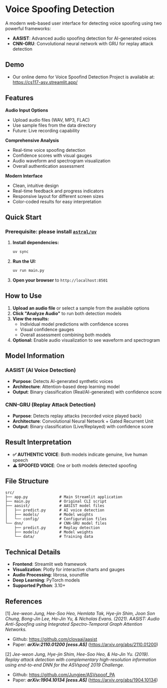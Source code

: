 # Voice Spoofing Detection

A modern web-based user interface for detecting voice spoofing using two powerful frameworks:

- **AASIST**: Advanced audio spoofing detection for AI-generated voices
- **CNN-GRU**: Convolutional neural network with GRU for replay attack detection


## Demo
- Our online demo for Voice Spoofind Detection Project is available at: https://cs117-asv.streamlit.app/


## Features

**Audio Input Options**
- Upload audio files (WAV, MP3, FLAC)
- Use sample files from the data directory
- Future: Live recording capability

**Comprehensive Analysis**
- Real-time voice spoofing detection
- Confidence scores with visual gauges
- Audio waveform and spectrogram visualization
- Overall authentication assessment

**Modern Interface**
- Clean, intuitive design
- Real-time feedback and progress indicators
- Responsive layout for different screen sizes
- Color-coded results for easy interpretation

## Quick Start
### Prerequisite: please install [`astral/uv`](https://github.com/astral-sh/uv)
1. **Install dependencies:**
   ```bash
   uv sync
   ```

2. **Run the UI:**
   ```bash
   uv run main.py
   ```

3. **Open your browser** to `http://localhost:8501`

## How to Use

1. **Upload an audio file** or select a sample from the available options
2. **Click "Analyze Audio"** to run both detection models
3. **View the results:**
   - Individual model predictions with confidence scores
   - Visual confidence gauges
   - Overall assessment combining both models
4. **Optional:** Enable audio visualization to see waveform and spectrogram

## Model Information

### AASIST (AI Voice Detection)
- **Purpose**: Detects AI-generated synthetic voices
- **Architecture**: Attention-based deep learning model
- **Output**: Binary classification (Real/AI-generated) with confidence score

### CNN-GRU (Replay Attack Detection)
- **Purpose**: Detects replay attacks (recorded voice played back)
- **Architecture**: Convolutional Neural Network + Gated Recurrent Unit
- **Output**: Binary classification (Live/Replayed) with confidence score

## Result Interpretation

- **✅ AUTHENTIC VOICE**: Both models indicate genuine, live human speech
- **⚠️ SPOOFED VOICE**: One or both models detected spoofing

## File Structure

```
src/
├── app.py              # Main Streamlit application
├── main.py             # Original CLI script
├── aasist/             # AASIST model files
│   ├── predict.py      # AI voice detection
│   ├── models/         # Model weights
│   └── config/         # Configuration files
└── dnn/                # CNN-GRU model files
    ├── predict.py      # Replay detection
    ├── models/         # Model weights
    └── data/           # Training data
```

## Technical Details

- **Frontend**: Streamlit web framework
- **Visualization**: Plotly for interactive charts and gauges
- **Audio Processing**: librosa, soundfile
- **Deep Learning**: PyTorch models
- **Supported Python**: 3.10+

## References
[1] *Jee-weon Jung, Hee-Soo Heo, Hemlata Tak, Hye-jin Shim, Joon Son Chung, Bong-Jin Lee, Ha-Jin Yu, & Nicholas Evans. (2021). AASIST: Audio Anti-Spoofing using Integrated Spectro-Temporal Graph Attention Networks.*

   - Github: https://github.com/clovaai/aasist 
   - Paper:  ***arXiv:2110.01200 [eess.AS]*** (https://arxiv.org/abs/2110.01200)

[2]  *Jee-weon Jung, Hye-jin Shim, Hee-Soo Heo, & Ha-Jin Yu. (2019). Replay attack detection with complementary high-resolution information using end-to-end DNN for the ASVspoof 2019 Challenge.*

   - Github: https://github.com/Jungjee/ASVspoof_PA
   - Paper: ***arXiv:1904.10134 [eess.AS]*** (https://arxiv.org/abs/1904.10134)


